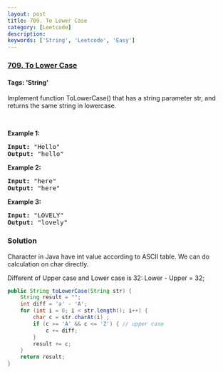 ```yaml
---
layout: post
title: 709. To Lower Case
category: [Leetcode]
description: 
keywords: ['String', 'Leetcode', 'Easy']
---
```

### [709. To Lower Case](https://leetcode.com/problems/to-lower-case)

#### Tags: 'String'

<div class="content__u3I1 question-content__JfgR"><div><p>Implement function ToLowerCase() that has a string parameter str, and returns the same string in lowercase.</p>
<p> </p>
<div>
<p><strong>Example 1:</strong></p>
<pre><strong>Input: </strong><span id="example-input-1-1">"Hello"</span>
<strong>Output: </strong><span id="example-output-1">"hello"</span>
</pre>
<div>
<p><strong>Example 2:</strong></p>
<pre><strong>Input: </strong><span id="example-input-2-1">"here"</span>
<strong>Output: </strong><span id="example-output-2">"here"</span>
</pre>
<div>
<p><strong>Example 3:</strong></p>
<pre><strong>Input: </strong><span id="example-input-3-1">"LOVELY"</span>
<strong>Output: </strong><span id="example-output-3">"lovely"</span>
</pre>
</div>
</div>
</div>
</div></div>

### Solution
Character in Java have int value according to ASCII table. We can do calculation on char directly.

Different of Upper case and Lower case is 32: Lower - Upper = 32;
```java
public String toLowerCase(String str) {
    String result = "";
    int diff = 'a' - 'A';
    for (int i = 0; i < str.length(); i++) {
        char c = str.charAt(i) ;
        if (c >= 'A' && c <= 'Z') { // upper case
            c += diff;
        }
        result += c;
    }
    return result;
}
```